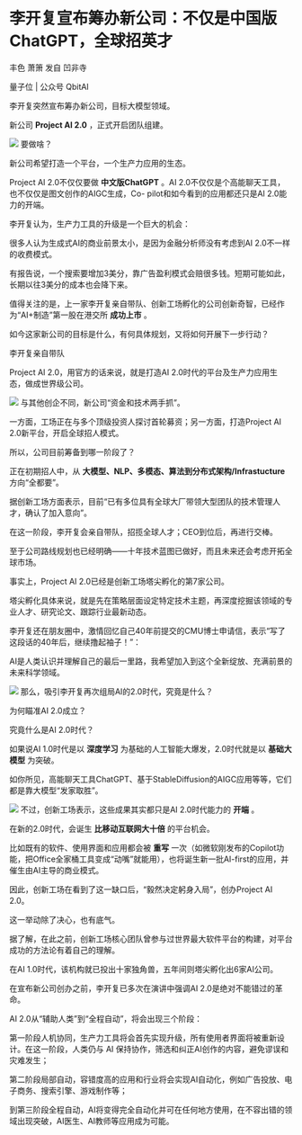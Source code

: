# 李开复宣布筹办新公司：不仅是中国版ChatGPT，全球招英才

丰色 萧箫 发自 凹非寺

量子位 | 公众号 QbitAI

李开复突然宣布筹办新公司，目标大模型领域。

新公司 **Project AI 2.0** ，正式开启团队组建。

![](https://inews.gtimg.com/news_bt/OWxfCaYfS4vqrIyiANXRXPddLtZnZGMs55d5dUlTBzW1IAA/1000)
要做啥？

新公司希望打造一个平台，一个生产力应用的生态。

Project AI 2.0不仅仅要做 **中文版ChatGPT** 。AI 2.0不仅仅是个高能聊天工具，也不仅仅是图文创作的AIGC生成，Co-
pilot和如今看到的应用都还只是AI 2.0能力的开端。

李开复认为，生产力工具的升级是一个巨大的机会：

很多人认为生成式AI的商业前景太小，是因为金融分析师没有考虑到AI 2.0不一样的收费模式。

有报告说，一个搜索要增加3美分，靠广告盈利模式会赔很多钱。短期可能如此，长期以往3美分的成本也会降下来。

值得关注的是，上一家李开复亲自带队、创新工场孵化的公司创新奇智，已经作为“AI+制造”第一股在港交所 **成功上市** 。

如今这家新公司的目标是什么，有何具体规划，又将如何开展下一步行动？

李开复亲自带队

Project AI 2.0，用官方的话来说，就是打造AI 2.0时代的平台及生产力应用生态，做成世界级公司。

![](https://inews.gtimg.com/news_bt/OHHg6QaWQroNcK7U-djJDSQ6wHZZZo-8izt-0viUZaWYkAA/1000)
与其他创企不同，新公司“资金和技术两手抓”。

一方面，工场正在与多个顶级投资人探讨首轮募资；另一方面，打造Project AI 2.0新平台，开启全球招人模式。

所以，公司目前筹备到哪一阶段了？

正在初期招人中，从 **大模型、NLP、多模态、算法到分布式架构/Infrastucture** 方向“全都要”。

据创新工场方面表示，目前“已有多位具有全球大厂带领大型团队的技术管理人才，确认了加入意向”。

在这一阶段，李开复会亲自带队，招揽全球人才；CEO到位后，再进行交棒。

至于公司路线规划也已经明确——十年技术蓝图已做好，而且未来还会考虑开拓全球市场。

事实上，Project AI 2.0已经是创新工场塔尖孵化的第7家公司。

塔尖孵化具体来说，就是先在策略层面设定特定技术主题，再深度挖掘该领域的专业人才、研究论文、跟踪行业最新动态。

李开复还在朋友圈中，激情回忆自己40年前提交的CMU博士申请信，表示“写了这段话的40年后，继续撸起袖子！”：

AI是人类认识并理解自己的最后一里路，我希望加入到这个全新绽放、充满前景的未来科学领域。

![](https://inews.gtimg.com/news_bt/OVXt9R07vGt9S6hQd_c-zDWtYHNVaOnrM0u6K6zoF5q14AA/1000)
那么，吸引李开复再次组局AI的2.0时代，究竟是什么？

为何瞄准AI 2.0成立？

究竟什么是AI 2.0时代？

如果说AI 1.0时代是以 **深度学习** 为基础的人工智能大爆发，2.0时代就是以 **基础大模型** 为突破。

如你所见，高能聊天工具ChatGPT、基于StableDiffusion的AIGC应用等等，它们都是靠大模型“发家取胜”。

![](https://inews.gtimg.com/news_bt/OYqZEoBrhu-IR6YC1KlyTH8ibRwgzQ8QsrUcypvc1yUeIAA/1000)
不过，创新工场表示，这些成果其实都只是AI 2.0时代能力的 **开端** 。

在新的2.0时代，会诞生 **比移动互联网大十倍** 的平台机会。

比如既有的软件、使用界面和应用都会被 **重写**
一次（如微软刚发布的Copilot功能，把Office全家桶工具变成“动嘴”就能用），也将诞生新一批AI-first的应用，并催生由AI主导的商业模式。

因此，创新工场在看到了这一缺口后，“毅然决定躬身入局”，创办Project AI 2.0。

这一举动除了决心，也有底气。

据了解，在此之前，创新工场核心团队曾参与过世界最大软件平台的构建，对平台成功的方法论有着自己的理解。

在AI 1.0时代，该机构就已投出十家独角兽，五年间则塔尖孵化出6家AI公司。

在宣布新公司创办之前，李开复已多次在演讲中强调AI 2.0是绝对不能错过的革命。

AI 2.0从“辅助人类”到“全程自动”，将会出现三个阶段：

第一阶段人机协同，生产力工具将会首先实现升级，所有使用者界面将被重新设计。在这一阶段，人类仍与 AI
保持协作，筛选和纠正AI创作的内容，避免谬误和灾难发生；

第二阶段局部自动，容错度高的应用和行业将会实现AI自动化，例如广告投放、电子商务、搜索引擎、游戏制作等；

到第三阶段全程自动，AI将变得完全自动化并可在任何地方使用，在不容出错的领域出现突破，AI医生、AI教师等应用成为可能。

